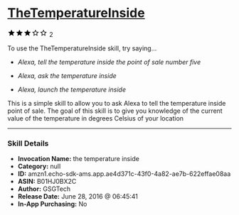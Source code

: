 # [TheTemperatureInside](http://alexa.amazon.com/#skills/amzn1.echo-sdk-ams.app.ae4d371c-43f0-4a82-ae7b-622effae08aa)
![3 stars](../../images/ic_star_black_18dp_1x.png)![3 stars](../../images/ic_star_black_18dp_1x.png)![3 stars](../../images/ic_star_black_18dp_1x.png)![3 stars](../../images/ic_star_border_black_18dp_1x.png)![3 stars](../../images/ic_star_border_black_18dp_1x.png) 2

To use the TheTemperatureInside skill, try saying...

* *Alexa, tell the temperature inside the point of sale number five*

* *Alexa, ask the temperature inside*

* *Alexa, launch the temperature inside*

This is a simple skill to allow you to ask Alexa to tell the temperature inside point of sale. The goal of this skill is to give you knowledge of the current value of the temperature in degrees Celsius of your location

***

### Skill Details

* **Invocation Name:** the temperature inside
* **Category:** null
* **ID:** amzn1.echo-sdk-ams.app.ae4d371c-43f0-4a82-ae7b-622effae08aa
* **ASIN:** B01HJ0BX2C
* **Author:** GSGTech
* **Release Date:** June 28, 2016 @ 06:45:41
* **In-App Purchasing:** No
